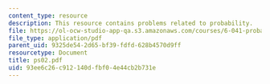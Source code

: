 ```yaml
---
content_type: resource
description: This resource contains problems related to probability.
file: https://ol-ocw-studio-app-qa.s3.amazonaws.com/courses/6-041-probabilistic-systems-analysis-and-applied-probability-spring-2006/93ee6c26c912140dfbf04e44cb2b731e_ps02.pdf
file_type: application/pdf
parent_uid: 9325de54-2d65-bf39-fdfd-628b4570d9ff
resourcetype: Document
title: ps02.pdf
uid: 93ee6c26-c912-140d-fbf0-4e44cb2b731e
---
```

